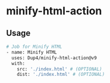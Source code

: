 # minify-html-action

## Usage

```bash
# Job for Minify HTML
- name: Minify HTML
  uses: Dup4/minify-html-action@v9
  with:
    src: './index.html' # (OPTIONAL)
    dist: './index.html' # (OPTIONAL)
```
